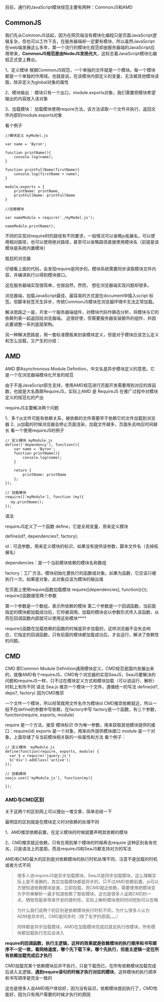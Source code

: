 目前，通行的JavaScript模块规范主要有两种：CommonJS和AMD

## CommonJS

我们先从CommonJS谈起，因为在网页端没有模块化编程只是页面JavaScript逻辑复杂，但也可以工作下去，在服务器端却一定要有模块，所以虽然JavaScript在web端发展这么多年，第一个流行的模块化规范却由服务器端的JavaScript应用带来，**CommonJS规范是由NodeJS发扬光大**，这标志着JavaScript模块化编程正式登上舞台。

1、定义模块 
根据CommonJS规范，一个单独的文件就是一个模块。每一个模块都是一个单独的作用域，也就是说，在该模块内部定义的变量，无法被其他模块读取，除非定义为global对象的属性

2、模块输出： 
模块只有一个出口，module.exports对象，我们需要把模块希望输出的内容放入该对象

3、加载模块： 
加载模块使用require方法，该方法读取一个文件并执行，返回文件内部的module.exports对象

看个例子
	
	//模块定义 myModel.js
	
	var name = 'Byron';
	
	function printName(){
	    console.log(name);
	}
	
	function printFullName(firstName){
	    console.log(firstName + name);
	}
	
	module.exports = {
	    printName: printName,
	    printFullName: printFullName
	}
	
	//加载模块
	
	var nameModule = require('./myModel.js');
	
	nameModule.printName();

不同的实现对require时的路径有不同要求，一般情况可以省略js拓展名，可以使用相对路径，也可以使用绝对路径，甚至可以省略路径直接使用模块名（前提是该模块是系统内置模块）

尴尬的浏览器

仔细看上面的代码，会发现require是同步的。模块系统需要同步读取模块文件内容，并编译执行以得到模块接口。

这在服务器端实现很简单，也很自然，然而， 想在浏览器端实现问题却很多。

浏览器端，加载JavaScript最佳、最容易的方式是在document中插入script 标签。但脚本标签天生异步，传统CommonJS模块在浏览器环境中无法正常加载。

解决思路之一是，开发一个服务器端组件，对模块代码作静态分析，将模块与它的依赖列表一起返回给浏览器端。 这很好使，但需要服务器安装额外的组件，并因此要调整一系列底层架构。

另一种解决思路是，用一套标准模板来封装模块定义，但是对于模块应该怎么定义和怎么加载，又产生的分歧：

## AMD

AMD 即Asynchronous Module Definition，中文名是异步模块定义的意思。它是一个在浏览器端模块化开发的规范

由于不是JavaScript原生支持，使用AMD规范进行页面开发需要用到对应的库函数，也就是大名鼎鼎RequireJS，实际上AMD 是 RequireJS 在推广过程中对模块定义的规范化的产出

requireJS主要解决两个问题

1、多个js文件可能有依赖关系，被依赖的文件需要早于依赖它的文件加载到浏览器 
2、js加载的时候浏览器会停止页面渲染，加载文件越多，页面失去响应时间越长 
看一个使用requireJS的例子
	
	// 定义模块 myModule.js
	define(['dependency'], function(){
	    var name = 'Byron';
	    function printName(){
	        console.log(name);
	    }
	
	    return {
	        printName: printName
	    };
	});
	
	// 加载模块
	require(['myModule'], function (my){
	　 my.printName();
	});

语法

requireJS定义了一个函数 define，它是全局变量，用来定义模块

define(id?, dependencies?, factory);

id：可选参数，用来定义模块的标识，如果没有提供该参数，脚本文件名（去掉拓展名）

dependencies：是一个当前模块依赖的模块名称数组

factory：工厂方法，模块初始化要执行的函数或对象。如果为函数，它应该只被执行一次。如果是对象，此对象应该为模块的输出值 

在页面上使用require函数加载模块
require([dependencies], function(){}); 
require()函数接受两个参数

第一个参数是一个数组，表示所依赖的模块
第二个参数是一个回调函数，当前面指定的模块都加载成功后，它将被调用。加载的模块会以参数形式传入该函数，从而在回调函数内部就可以使用这些模块****

require()函数在加载依赖的函数的时候是异步加载的，这样浏览器不会失去响应，它指定的回调函数，只有前面的模块都加载成功后，才会运行，解决了依赖性的问题。

## CMD
CMD 即Common Module Definition通用模块定义，CMD规范是国内发展出来的，就像AMD有个requireJS，CMD有个浏览器的实现SeaJS，SeaJS要解决的问题和requireJS一样，只不过在模块定义方式和模块加载（可以说运行、解析）时机上有所不同 
语法 
Sea.js 推崇一个模块一个文件，遵循统一的写法 
define(id?, deps?, factory) 
因为CMD推崇

一个文件一个模块，所以经常就用文件名作为模块id
CMD推崇依赖就近，所以一般不在define的参数中写依赖，在factory中写
factory是一个函数，有三个参数，function(require, exports, module)

require 是一个方法，接受 模块标识 作为唯一参数，用来获取其他模块提供的接口：require(id)
exports 是一个对象，用来向外提供模块接口
module 是一个对象，上面存储了与当前模块相关联的一些属性和方法
看个例子：
	
	// 定义模块  myModule.js
	define(function(require, exports, module) {
	  var $ = require('jquery.js')
	  $('div').addClass('active');
	});
	
	// 加载模块
	seajs.use(['myModule.js'], function(my){
	
	});

### AMD与CMD区别

关于这两个的区别网上可以搜出一堆文章，简单总结一下

最明显的区别就是在模块定义时对依赖的处理不同

1、AMD推崇依赖前置，在定义模块的时候就要声明其依赖的模块 

2、CMD推崇就近依赖，只有在用到某个模块的时候再去require 
这种区别各有优劣，只是语法上的差距，而且requireJS和SeaJS都支持对方的写法

AMD和CMD最大的区别是对依赖模块的执行时机处理不同，注意不是加载的时机或者方式不同

> 很多人说requireJS是异步加载模块，SeaJS是同步加载模块，这么理解实际上是不准确的，其实加载模块都是异步的，只不过AMD依赖前置，js可以方便知道依赖模块是谁，立即加载，而CMD就近依赖，需要使用把模块变为字符串解析一遍才知道依赖了那些模块，这也是很多人诟病CMD的一点，牺牲性能来带来开发的便利性，实际上解析模块用的时间短到可以忽略

> 为什么我们说两个的区别是依赖模块执行时机不同，为什么很多人认为ADM是异步的，CMD是同步的（除了名字的原因。。。）
> 
> 同样都是异步加载模块，AMD在加载模块完成后就会执行改模块，所有模块都加载执行完后会进入



**require的回调函数，执行主逻辑，这样的效果就是依赖模块的执行顺序和书写顺序不一定一致，看网络速度，哪个先下载下来，哪个先执行，但是主逻辑一定在所有依赖加载完成后才执行**

CMD加载完某个依赖模块后并不执行，只是下载而已，在所有依赖模块加载完成后进入主逻辑，**遇到require语句的时候才执行对应的模块**，这样模块的执行顺序和书写顺序是完全一致的

这也是很多人说AMD用户体验好，因为没有延迟，依赖模块提前执行了，CMD性能好，因为只有用户需要的时候才执行的原因